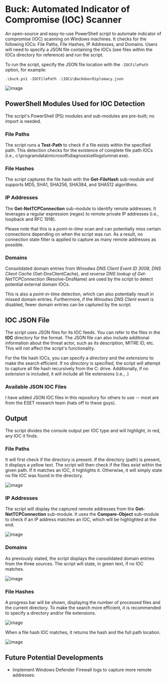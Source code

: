 # Buck: Automated Indicator of Compromise (IOC) Scanner

An open-source and easy-to-use PowerShell script to automate indicator of compromise (IOC) scanning on Windows machines. It checks for the following IOCs: File Paths, File Hashes, IP Addresses, and Domains. Users will need to specify a JSON file containing the IOCs (see files within the IOCs directory for reference) and run the script.

To run the script, specify the JSON file location with the `-IOCFilePath` option, for example:
```
.\buck.ps1 -IOCFilePath .\IOCs\BackdoorDiplomacy.json
```

![image](https://github.com/user-attachments/assets/a0d38368-8b2a-435b-8530-bb3afe4aec7a)


## PowerShell Modules Used for IOC Detection

The script's PowerShell (PS) modules and sub-modules are pre-built; no import is needed.

### File Paths

The script runs a **Test-Path** to check if a file exists within the specified path. This detection checks for the existence of complete file path IOCs (i.e., c:\programdata\microsoft\diagnosis\etllogs\vmnat.exe).

### File Hashes

The script captures the file hash with the **Get-FileHash** sub-module and supports MD5, SHA1, SHA256, SHA384, and SHA512 algorithms.

### IP Addresses

The **Get-NetTCPConnection** sub-module to identify remote addresses. It leverages a regular expression (regex) to remote private IP addresses (i.e., loopback and RFC 1918). 

Please note that this is a _point-in-time_ scan and can potentially miss certain connections depending on when the script was run. As a result, no connection state filter is applied to capture as many remote addresses as possible.

### Domains

Consolidated domain entries from _Winodws DNS Client Event ID 3008_, _DNS Client Cache_ (Get-DnsClientCache), and _reverse DNS lookup of Get-NetTCPConnection_ (Resolve-DnsName) are used by the script to detect potential external domain IOCs. 

This is also a _point-in-time_ detection, which can also potentially result in missed domain entries. Furthermore, if the _Winodws DNS Client_ event is disabled, fewer domain entries can be captured by the script.

## IOC JSON File

The script uses JSON files for its IOC feeds. You can refer to the files in the **IOC** directory for the format. The JSON file can also include additional information about the threat actor, such as its description, MITRE ID, etc. This will not affect the script's functionality.

For the file hash IOCs, you can specify a _directory_ and the _extensions_ to make the search efficient. If no _directory_ is specified, the script will attempt to capture all file hash recursively from the C: drive. Additionally, if no _extension_ is included, it will include all file extensions (i.e., *.*)

### Available JSON IOC Files

I have added JSON IOC files in this repository for others to use -- most are from the ESET research team (hats off to these guys).

## Output

The script divides the console output per IOC type and will highlight, in red, any IOC it finds. 

### File Paths

It will first check if the directory is present. If the directory (path) is present, it displays a yellow text. The script will then check if the files exist within the given path. If it matches an IOC, it highlights it. Otherwise, it will simply state no file IOC was found in the directory.

![image](https://github.com/user-attachments/assets/9394e391-39e7-4cd5-b0f4-ea2cfa34ce7e)


### IP Addresses

The script will display the captured remote addresses from the **Get-NetTCPConnection** sub-module. It uses the **Compare-Object** sub-module to check if an IP address matches an IOC, which will be highlighted at the end.

![image](https://github.com/user-attachments/assets/d33fcc7d-e2d3-4f09-8cfd-d9e82536c1bc)

### Domains

As previously stated, the script displays the consolidated domain entries from the three sources. The script will state, in green text, if no IOC matches.

![image](https://github.com/user-attachments/assets/a3ec4976-57dc-4134-8649-a0b64298b6fc)


### File Hashes

A progress bar will be shown, displaying the number of processed files and the current directory. To make the search more efficient, it is recommended to specify a directory and/or file extensions.

![image](https://github.com/user-attachments/assets/74f7dde2-ef82-432d-8164-aff58ef0cca1)

When a file hash IOC matches, it returns the hash and the full path location.

![image](https://github.com/user-attachments/assets/6fdf19ed-aa68-4100-8687-d5d15c40552f)

## Future Potential Developments
- Implement Windows Defender Firewall logs to capture more remote addresses.

